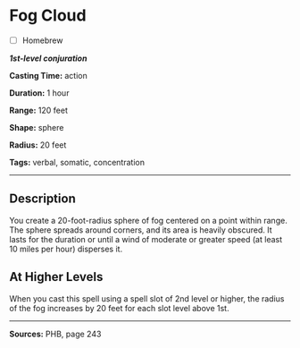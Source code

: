 # Fog Cloud

- [ ] Homebrew

***1st-level conjuration***

**Casting Time:** action

**Duration:** 1 hour

**Range:** 120 feet

**Shape:** sphere

**Radius:** 20 feet

**Tags:** verbal, somatic, concentration

---

## Description
You create a 20-foot-radius sphere of fog centered on a point within range.
The sphere spreads around corners, and its area is heavily obscured.
It lasts for the duration or until a wind of moderate or greater speed (at least 10 miles per hour) disperses it.

## At Higher Levels
When you cast this spell using a spell slot of 2nd level or higher, the radius of the fog increases by 20 feet for each slot level above 1st.

---

**Sources:** PHB, page 243
